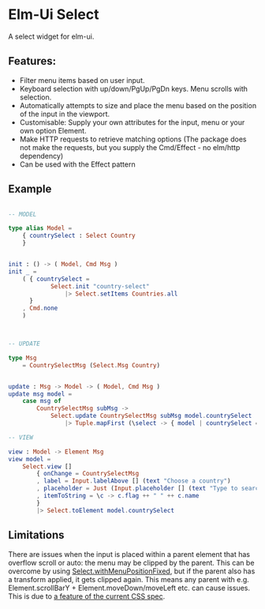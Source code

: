 # Elm-Ui Select

A select widget for elm-ui.

## Features:

- Filter menu items based on user input.
- Keyboard selection with up/down/PgUp/PgDn keys. Menu scrolls with selection.
- Automatically attempts to size and place the menu based on the position of the input in the viewport.
- Customisable: Supply your own attributes for the input, menu or your own option Element.
- Make HTTP requests to retrieve matching options (The package does not make the requests, but you supply the Cmd/Effect - no elm/http dependency)
- Can be used with the Effect pattern

## Example

```elm

-- MODEL

type alias Model =
    { countrySelect : Select Country
    }


init : () -> ( Model, Cmd Msg )
init _ =
    ( { countrySelect =
            Select.init "country-select"
                |> Select.setItems Countries.all
      }
    , Cmd.none
    )



-- UPDATE

type Msg
    = CountrySelectMsg (Select.Msg Country)


update : Msg -> Model -> ( Model, Cmd Msg )
update msg model =
    case msg of
        CountrySelectMsg subMsg ->
            Select.update CountrySelectMsg subMsg model.countrySelect
                |> Tuple.mapFirst (\select -> { model | countrySelect = select })

-- VIEW

view : Model -> Element Msg
view model =
    Select.view []
        { onChange = CountrySelectMsg
        , label = Input.labelAbove [] (text "Choose a country")
        , placeholder = Just (Input.placeholder [] (text "Type to search"))
        , itemToString = \c -> c.flag ++ " " ++ c.name
        }
        |> Select.toElement model.countrySelect

```

## Limitations

There are issues when the input is placed within a parent element that has overflow scroll or auto: the menu may be clipped by the parent. This can be overcome by using [Select.withMenuPositionFixed](https://package.elm-lang.org/packages/nunntom/elm-ui-select/1.0.0/Select#withMenuPositionFixed), but if the parent also has a transform applied, it gets clipped again. This means any parent with e.g. Element.scrollBarY + Element.moveDown/moveLeft etc. can cause issues. This is due to [a feature of the current CSS spec](https://bugs.chromium.org/p/chromium/issues/detail?id=20574).
